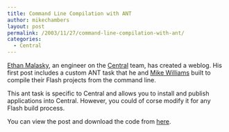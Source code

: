 ```yaml
---
title: Command Line Compilation with ANT
author: mikechambers
layout: post
permalink: /2003/11/27/command-line-compilation-with-ant/
categories:
  - Central
---
```



[Ethan Malasky][1], an engineer on the [Central][2] team, has created a weblog. His first post includes a custom ANT task that he and [Mike Williams][3] built to compile their Flash projects from the command line.

This ant task is specific to Central and allows you to install and publish applications into Central. However, you could of corse modify it for any Flash build process.

You can view the post and download the code from [here][1].

 [1]: http://www.markme.com/ethan/archives/003883.cfm
 [2]: http://www.macromedia.com/go/central
 [3]: http://www.macromedia.com/go/blog_mchambers